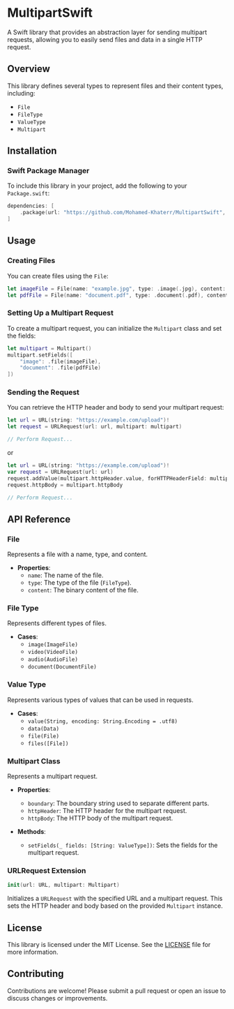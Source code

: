 # MultipartSwift

A Swift library that provides an abstraction layer for sending multipart requests, allowing you to easily send files and data in a single HTTP request.

## Overview

This library defines several types to represent files and their content types, including:

- `File`
- `FileType`
- `ValueType`
- `Multipart`

## Installation

### Swift Package Manager
To include this library in your project, add the following to your `Package.swift`:

```swift
dependencies: [
    .package(url: "https://github.com/Mohamed-Khaterr/MultipartSwift", from: "1.0.0"),
]
```

## Usage

### Creating Files

You can create files using the `File`:

```swift
let imageFile = File(name: "example.jpg", type: .image(.jpg), content: imageData)
let pdfFile = File(name: "document.pdf", type: .document(.pdf), content: pdfData)
```

### Setting Up a Multipart Request

To create a multipart request, you can initialize the `Multipart` class and set the fields:

```swift
let multipart = Multipart()
multipart.setFields([
    "image": .file(imageFile),
    "document": .file(pdfFile)
])
```

### Sending the Request

You can retrieve the HTTP header and body to send your multipart request:

```swift
let url = URL(string: "https://example.com/upload")!
let request = URLRequest(url: url, multipart: multipart)

// Perform Request...
```

or

```swift
let url = URL(string: "https://example.com/upload")!
var request = URLRequest(url: url)
request.addValue(multipart.httpHeader.value, forHTTPHeaderField: multipart.httpHeader.field)
request.httpBody = multipart.httpBody

// Perform Request...
```

## API Reference

### File
Represents a file with a name, type, and content.

- **Properties**:
    - `name`: The name of the file.
    - `type`: The type of the file (`FileType`).
    - `content`: The binary content of the file.

### File Type
Represents different types of files.

- **Cases**:
    - `image(ImageFile)`
    - `video(VideoFile)`
    - `audio(AudioFile)`
    - `document(DocumentFile)`

### Value Type
Represents various types of values that can be used in requests.

- **Cases**:
    - `value(String, encoding: String.Encoding = .utf8)`
    - `data(Data)`
    - `file(File)`
    - `files([File])`

### Multipart Class
Represents a multipart request.

- **Properties**:
    - `boundary`: The boundary string used to separate different parts.
    - `httpHeader`: The HTTP header for the multipart request.
    - `httpBody`: The HTTP body of the multipart request.

- **Methods**:
    - `setFields(_ fields: [String: ValueType])`: Sets the fields for the multipart request.

### URLRequest Extension
```swift
init(url: URL, multipart: Multipart)
```
Initializes a `URLRequest` with the specified URL and a multipart request. This sets the HTTP header and body based on the provided `Multipart` instance.

## License

This library is licensed under the MIT License. See the [LICENSE](https://github.com/Mohamed-Khaterr/MultipartSwift/blob/main/LICENSE) file for more information.

## Contributing

Contributions are welcome! Please submit a pull request or open an issue to discuss changes or improvements.